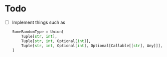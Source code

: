 # Todo

- [ ] Implement things such as

    ```python
    SomeRandomType = Union[
        Tuple[str, int],
        Tuple[str, int, Optional[int]],
        Tuple[str, int, Optional[int], Optional[Callable[[str], Any]]],
    ]
    ```
